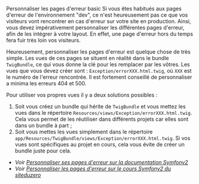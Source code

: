 Personnaliser les pages d'erreur
basic
Si vous êtes habitués aux pages d'erreur de l'environnement "dev", ce n'est heureusement pas ce que vos visiteurs vont rencontrer en cas d'erreur sur votre site en production. Ainsi, vous devez impérativement personnaliser les différentes pages d'erreur, afin de les intégrer à votre layout. En effet, une page d'erreur hors du temps fera fuir très loin vos visiteurs.

Heureusement, personnaliser les pages d'erreur est quelque chose de très simple. Les vues de ces pages se situent en réalité dans le bundle `TwigBundle`, ce qui vous donne la clé pour les remplacer par les vôtres. Les vues que vous devez créer sont : `Exception/errorXXX.html.twig`, où `XXX` est le numéro de l'erreur rencontrée. Il est fortement conseillé de personnaliser a minima les erreurs 404 et 500.

Pour utiliser vos propres vues il y a deux solutions possibles :

1. Soit vous créez un bundle qui hérite de `TwigBundle` et vous mettez les vues dans le répertoire `Resources/views/Exception/errorXXX.html.twig`. Cela vous permet de les réutiliser dans différents projets car elles sont dans un bundle à part ;
2. Soit vous mettes les vues simplement dans le répertoire `app/Resources/TwigBundle/views/Exception/errorXXX.html.twig`. Si vos vues sont spécifiques au projet en cours, cela vous évite de créer un bundle juste pour cela.

* _Voir [Personnaliser ses pages d'erreur sur la documentation Symfony2](http://symfony.com/fr/doc/current/cookbook/controller/error_pages.html)_
* _Voir [Personnaliser les pages d'erreur sur le cours Symfony2 du siteduzero](http://www.siteduzero.com/informatique/tutoriels/developpez-votre-site-web-avec-le-framework-symfony2/personnaliser-les-pages-d-erreur)_
